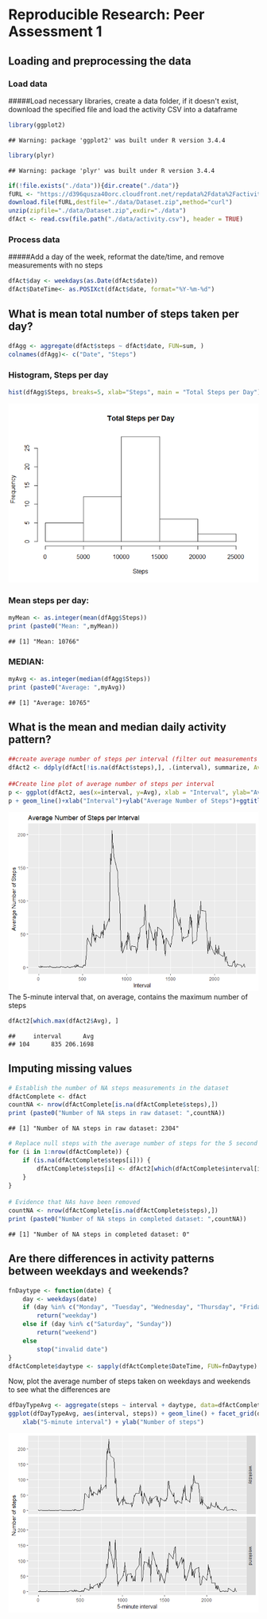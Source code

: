 # Reproducible Research: Peer Assessment 1


## Loading and preprocessing the data
### Load data
#####Load necessary libraries, create a data folder, if it doesn't exist, download the specified file and load the activity CSV into a dataframe


```r
library(ggplot2)
```

```
## Warning: package 'ggplot2' was built under R version 3.4.4
```

```r
library(plyr)
```

```
## Warning: package 'plyr' was built under R version 3.4.4
```

```r
if(!file.exists("./data")){dir.create("./data")}
fURL <- "https://d396qusza40orc.cloudfront.net/repdata%2Fdata%2Factivity.zip"
download.file(fURL,destfile="./data/Dataset.zip",method="curl")
unzip(zipfile="./data/Dataset.zip",exdir="./data")
dfAct <- read.csv(file.path("./data/activity.csv"), header = TRUE)
```

### Process data
#####Add a day of the week, reformat the date/time, and remove measurements with no steps


```r
dfAct$day <- weekdays(as.Date(dfAct$date))
dfAct$DateTime<- as.POSIXct(dfAct$date, format="%Y-%m-%d")
```

## What is mean total number of steps taken per day?


```r
dfAgg <- aggregate(dfAct$steps ~ dfAct$date, FUN=sum, )
colnames(dfAgg)<- c("Date", "Steps")
```

### Histogram, Steps per day


```r
hist(dfAgg$Steps, breaks=5, xlab="Steps", main = "Total Steps per Day")
```

![](PA1_template_files/figure-html/hist-1.png)<!-- -->

### Mean steps per day: 

```r
myMean <- as.integer(mean(dfAgg$Steps))
print (paste0("Mean: ",myMean))
```

```
## [1] "Mean: 10766"
```
### MEDIAN: 

```r
myAvg <- as.integer(median(dfAgg$Steps))
print (paste0("Average: ",myAvg))
```

```
## [1] "Average: 10765"
```


## What is the mean and median daily activity pattern?

```r
##create average number of steps per interval (filter out measurements with null steps)
dfAct2 <- ddply(dfAct[!is.na(dfAct$steps),], .(interval), summarize, Avg = mean(steps))

##Create line plot of average number of steps per interval
p <- ggplot(dfAct2, aes(x=interval, y=Avg), xlab = "Interval", ylab="Average Number of Steps")
p + geom_line()+xlab("Interval")+ylab("Average Number of Steps")+ggtitle("Average Number of Steps per Interval")
```

![](PA1_template_files/figure-html/actpattern-1.png)<!-- -->
The 5-minute interval that, on average, contains the maximum number of steps

```r
dfAct2[which.max(dfAct2$Avg), ]
```

```
##     interval      Avg
## 104      835 206.1698
```

## Imputing missing values

```r
# Establish the number of NA steps measurements in the dataset
dfActComplete <- dfAct 
countNA <- nrow(dfActComplete[is.na(dfActComplete$steps),])
print (paste0("Number of NA steps in raw dataset: ",countNA))
```

```
## [1] "Number of NA steps in raw dataset: 2304"
```

```r
# Replace null steps with the average number of steps for the 5 second interval
for (i in 1:nrow(dfActComplete)) {
    if (is.na(dfActComplete$steps[i])) {
        dfActComplete$steps[i] <- dfAct2[which(dfActComplete$interval[i] == dfAct2$interval), ]$Avg
    }
}

# Evidence that NAs have been removed
countNA <- nrow(dfActComplete[is.na(dfActComplete$steps),])
print (paste0("Number of NA steps in completed dataset: ",countNA))
```

```
## [1] "Number of NA steps in completed dataset: 0"
```

## Are there differences in activity patterns between weekdays and weekends?

```r
fnDaytype <- function(date) {
    day <- weekdays(date)
    if (day %in% c("Monday", "Tuesday", "Wednesday", "Thursday", "Friday"))
        return("weekday")
    else if (day %in% c("Saturday", "Sunday"))
        return("weekend")
    else
        stop("invalid date")
}
dfActComplete$daytype <- sapply(dfActComplete$DateTime, FUN=fnDaytype)
```

Now, plot the average number of steps taken on weekdays and weekends to see what the differences are


```r
dfDayTypeAvg <- aggregate(steps ~ interval + daytype, data=dfActComplete, mean)
ggplot(dfDayTypeAvg, aes(interval, steps)) + geom_line() + facet_grid(daytype ~ .) +
    xlab("5-minute interval") + ylab("Number of steps")
```

![](PA1_template_files/figure-html/CompareDaytype-1.png)<!-- -->
